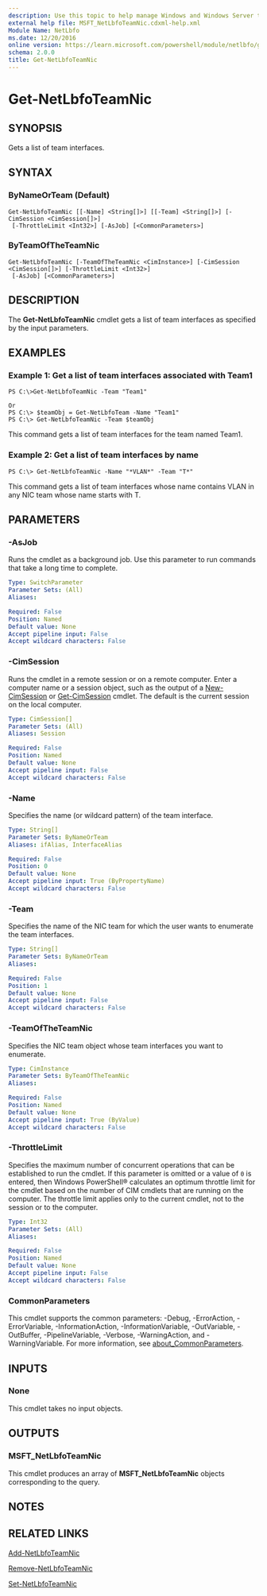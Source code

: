 ```yaml
---
description: Use this topic to help manage Windows and Windows Server technologies with Windows PowerShell.
external help file: MSFT_NetLbfoTeamNic.cdxml-help.xml
Module Name: NetLbfo
ms.date: 12/20/2016
online version: https://learn.microsoft.com/powershell/module/netlbfo/get-netlbfoteamnic?view=windowsserver2025-ps&wt.mc_id=ps-gethelp
schema: 2.0.0
title: Get-NetLbfoTeamNic
---
```


# Get-NetLbfoTeamNic

## SYNOPSIS
Gets a list of team interfaces.

## SYNTAX

### ByNameOrTeam (Default)
```
Get-NetLbfoTeamNic [[-Name] <String[]>] [[-Team] <String[]>] [-CimSession <CimSession[]>]
 [-ThrottleLimit <Int32>] [-AsJob] [<CommonParameters>]
```

### ByTeamOfTheTeamNic
```
Get-NetLbfoTeamNic [-TeamOfTheTeamNic <CimInstance>] [-CimSession <CimSession[]>] [-ThrottleLimit <Int32>]
 [-AsJob] [<CommonParameters>]
```

## DESCRIPTION
The **Get-NetLbfoTeamNic** cmdlet gets a list of team interfaces as specified by the input parameters.

## EXAMPLES

### Example 1: Get a list of team interfaces associated with Team1
```
PS C:\>Get-NetLbfoTeamNic -Team "Team1"

Or
PS C:\> $teamObj = Get-NetLbfoTeam -Name "Team1"
PS C:\> Get-NetLbfoTeamNic -Team $teamObj
```

This command gets a list of team interfaces for the team named Team1.

### Example 2: Get a list of team interfaces by name
```
PS C:\> Get-NetLbfoTeamNic -Name "*VLAN*" -Team "T*"
```

This command gets a list of team interfaces whose name contains VLAN in any NIC team whose name starts with T.

## PARAMETERS

### -AsJob
Runs the cmdlet as a background job. Use this parameter to run commands that take a long time to complete.

```yaml
Type: SwitchParameter
Parameter Sets: (All)
Aliases:

Required: False
Position: Named
Default value: None
Accept pipeline input: False
Accept wildcard characters: False
```

### -CimSession
Runs the cmdlet in a remote session or on a remote computer.
Enter a computer name or a session object, such as the output of a [New-CimSession](https://go.microsoft.com/fwlink/p/?LinkId=227967) or [Get-CimSession](https://go.microsoft.com/fwlink/p/?LinkId=227966) cmdlet.
The default is the current session on the local computer.

```yaml
Type: CimSession[]
Parameter Sets: (All)
Aliases: Session

Required: False
Position: Named
Default value: None
Accept pipeline input: False
Accept wildcard characters: False
```

### -Name
Specifies the name (or wildcard pattern) of the team interface.

```yaml
Type: String[]
Parameter Sets: ByNameOrTeam
Aliases: ifAlias, InterfaceAlias

Required: False
Position: 0
Default value: None
Accept pipeline input: True (ByPropertyName)
Accept wildcard characters: False
```

### -Team
Specifies the name of the NIC team for which the user wants to enumerate the team interfaces.

```yaml
Type: String[]
Parameter Sets: ByNameOrTeam
Aliases:

Required: False
Position: 1
Default value: None
Accept pipeline input: False
Accept wildcard characters: False
```

### -TeamOfTheTeamNic
Specifies the NIC team object whose team interfaces you want to enumerate.

```yaml
Type: CimInstance
Parameter Sets: ByTeamOfTheTeamNic
Aliases:

Required: False
Position: Named
Default value: None
Accept pipeline input: True (ByValue)
Accept wildcard characters: False
```

### -ThrottleLimit
Specifies the maximum number of concurrent operations that can be established to run the cmdlet.
If this parameter is omitted or a value of `0` is entered, then Windows PowerShell® calculates an optimum throttle limit for the cmdlet based on the number of CIM cmdlets that are running on the computer.
The throttle limit applies only to the current cmdlet, not to the session or to the computer.

```yaml
Type: Int32
Parameter Sets: (All)
Aliases:

Required: False
Position: Named
Default value: None
Accept pipeline input: False
Accept wildcard characters: False
```

### CommonParameters
This cmdlet supports the common parameters: -Debug, -ErrorAction, -ErrorVariable, -InformationAction, -InformationVariable, -OutVariable, -OutBuffer, -PipelineVariable, -Verbose, -WarningAction, and -WarningVariable. For more information, see [about_CommonParameters](https://go.microsoft.com/fwlink/?LinkID=113216).

## INPUTS

### None
This cmdlet takes no input objects.

## OUTPUTS

### MSFT_NetLbfoTeamNic
This cmdlet produces an array of **MSFT_NetLbfoTeamNic** objects corresponding to the query.

## NOTES

## RELATED LINKS

[Add-NetLbfoTeamNic](./Add-NetLbfoTeamNic.md)

[Remove-NetLbfoTeamNic](./Remove-NetLbfoTeamNic.md)

[Set-NetLbfoTeamNic](./Set-NetLbfoTeamNic.md)

